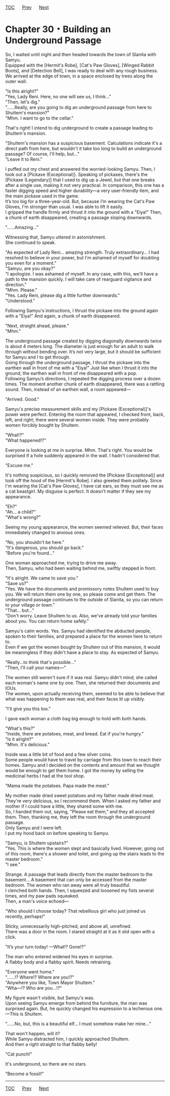 [TOC](../readme.md)&nbsp;&nbsp;&nbsp;&nbsp;&nbsp;&nbsp;[Prev](Section_0029.md)&nbsp;&nbsp;&nbsp;&nbsp;&nbsp;&nbsp;[Next](Section_0031.md)



# Chapter 30・Building an Underground Passage

So, I waited until night and then headed towards the town of Slanita
with Samyu.  
Equipped with the \[Hermit's Robe\], \[Cat's Paw Gloves\], \[Winged
Rabbit Boots\], and \[Detection Bell\], I was ready to deal with any
rough business.  
We arrived at the edge of town, in a space enclosed by trees along the
outer wall.  
  
"Is this alright?"  
"Yes, Lady Reni. Here, no one will see us, I think..."  
"Then, let's dig."  
"……Really, are you going to dig an underground passage from here to
Shultem's mansion?"  
"Mhm. I want to go to the cellar."  
  
That's right! I intend to dig underground to create a passage leading to
Shultem's mansion.  
  
"Shultem's mansion has a suspicious basement. Calculations indicate it's
a direct path from here, but wouldn't it take too long to build an
underground passage? Of course, I'll help, but…"  
"Leave it to Reni."  
  
I puffed out my chest and answered the worried-looking Samyu. Then, I
took out a \[Pickaxe (Exceptional)\]. Speaking of pickaxes, there's the
\[Pickaxe (Legendary)\] that I used to dig up a Jewel, but that one
breaks after a single use, making it not very practical. In comparison,
this one has a faster digging speed and higher durability—a very
user-friendly item, and the main pickaxe used in the game.  
It’s too big for a three-year-old. But, because I’m wearing the Cat's
Paw Gloves, I'm stronger than usual. I was able to lift it easily.  
I gripped the handle firmly and thrust it into the ground with a "Eiya!"
Then, a chunk of earth disappeared, creating a passage sloping
downwards.  
  
"……Amazing…"  
  
Witnessing that, Samyu uttered in astonishment.  
She continued to speak.  
  
"As expected of Lady Reni… amazing strength. Truly extraordinary… I had
resolved to believe in your power, but I'm ashamed of myself for
doubting you even for a moment."  
"Samyu, are you okay?"  
"I apologize. I was ashamed of myself. In any case, with this, we'll
have a path to the mansion quickly. I will take care of rearguard
vigilance and direction."  
"Mhm. Please."  
"Yes. Lady Reni, please dig a little further downwards."  
"Understood."  
  
Following Samyu's instructions, I thrust the pickaxe into the ground
again with a "Eiya!" And again, a chunk of earth disappeared.  
  
"Next, straight ahead, please."  
"Mhm."  
  
The underground passage created by digging diagonally downwards twice is
about 4 meters long. The diameter is just enough for an adult to walk
through without bending over. It’s not very large, but it should be
sufficient for Samyu and I to get through.  
Going through the underground passage, I thrust the pickaxe into the
earthen wall in front of me with a "Eiya!" Just like when I thrust it
into the ground, the earthen wall in front of me disappeared with a
pop.  
Following Samyu’s directions, I repeated the digging process over a
dozen times. The moment another chunk of earth disappeared, there was a
rattling sound. Then, instead of an earthen wall, a room appeared—  
  
"Arrived. Good."  
  
Samyu's precise measurement skills and my \[Pickaxe (Exceptional)\]'s
power were perfect. Entering the room that appeared, I checked front,
back, left, and right; there were several women inside. They were
probably women forcibly bought by Shultem.  
  
"What!?"  
"What happened!?"  
  
Everyone is looking at me in surprise. Mhm. That's right. You would be
surprised if a hole suddenly appeared in the wall. I hadn't considered
that.  
  
"Excuse me."  
  
It's nothing suspicious, so I quickly removed the \[Pickaxe
(Exceptional)\] and took off the hood of the \[Hermit's Robe\]. I also
greeted them politely. Since I'm wearing the \[Cat's Paw Gloves\], I
have cat ears, so they must see me as a cat beastgirl. My disguise is
perfect. It doesn’t matter if they see my appearance.  
  
"Eh?"  
"Ah… a child?"  
"What's wrong?"  
  
Seeing my young appearance, the women seemed relieved. But, their faces
immediately changed to anxious ones.  
  
"No, you shouldn't be here."  
"It's dangerous, you should go back."  
"Before you're found…"  
  
One woman approached me, trying to drive me away.  
Then, Samyu, who had been waiting behind me, swiftly stepped in front.  
  
"It's alright. We came to save you."  
"Save us?"  
"Yes. We have the documents and promissory notes Shultem used to buy
you. We will return them one by one, so please come and get them. The
underground passage continues to the outside of Slanita, so you can
return to your village or town."  
"That… but…"  
"Don't worry. Leave Shultem to us. Also, we've already told your
families about you. You can return home safely."  
  
Samyu's calm words. Yes. Samyu had identified the abducted people,
spoken to their families, and prepared a place for the women here to
return to.  
Even if we got the women bought by Shultem out of this mansion, it would
be meaningless if they didn't have a place to stay. As expected of
Samyu.  
  
"Really…to think that's possible…"  
"Then, I'll call your names—"  
  
The women still weren't sure if it was real. Samyu didn't mind; she
called each woman's name one by one. Then, she returned their documents
and IOUs.  
The women, upon actually receiving them, seemed to be able to believe
that what was happening to them was real, and their faces lit up
visibly.  
  
"I'll give you this too."  
  
I gave each woman a cloth bag big enough to hold with both hands.  
  
"What's this?"  
"Inside, there are potatoes, meat, and bread. Eat if you're hungry."  
"Is it alright?"  
"Mhm. It's delicious."  
  
Inside was a little bit of food and a few silver coins.  
Some people would have to travel by carriage from this town to reach
their homes. Samyu and I decided on the contents and amount that we
thought would be enough to get them home. I got the money by selling the
medicinal herbs I had at the tool shop.  
  
"Mama made the potatoes. Papa made the meat."  
  
My mother made dried sweet potatoes and my father made dried meat.
They're very delicious, so I recommend them. When I asked my father and
mother if I could have a little, they shared some with me.  
So, I handed them out, saying, "Please eat them," and they all accepted
them. Then, thanking me, they left the room through the underground
passage.  
Only Samyu and I were left.  
I put my hood back on before speaking to Samyu.  
  
"Samyu, is Shultem upstairs?"  
"Yes. This is where the women slept and basically lived. However, going
out of this room, there's a shower and toilet, and going up the stairs
leads to the master bedroom."  
"I see."  
  
Strange. A passage that leads directly from the master bedroom to the
basement… A basement that can only be accessed from the master bedroom.
The women who ran away were all truly beautiful.  
I clenched both hands. Then, I squeezed and loosened my fists several
times, and my paw pads squeaked.  
Then, a man's voice echoed—  
  
"Who should I choose today? That rebellious girl who just joined us
recently, perhaps!"  
  
Sticky, unnecessarily high-pitched, and above all, unrefined.  
There was a door in the room. I stared straight at it as it slid open
with a click.  
  
"It’s your turn today! —What!? Gone!?"  
  
The man who entered widened his eyes in surprise.  
A flabby body and a flabby spirit. Needs retraining.  
  
"Everyone went home."  
"……!? Where!? Where are you!?"  
"Anywhere you like, Town Mayor Shultem."  
"Wha—!? Who are you…!?"  
  
My figure wasn't visible, but Samyu's was.  
Upon seeing Samyu emerge from behind the furniture, the man was
surprised again. But, he quickly changed his expression to a lecherous
one.—This is Shultem.  
  
"……No, but, this is a beautiful elf… I must somehow make her mine…"  
  
That won't happen, will it?  
While Samyu distracted him, I quickly approached Shultem.  
And then a right straight to that flabby belly!  
  
"Cat punch!"  
  
It's underground, so there are no stars.  
  
"Become a fossil!"  
  
  
  


---
[TOC](../readme.md)&nbsp;&nbsp;&nbsp;&nbsp;&nbsp;&nbsp;[Prev](Section_0029.md)&nbsp;&nbsp;&nbsp;&nbsp;&nbsp;&nbsp;[Next](Section_0031.md)

